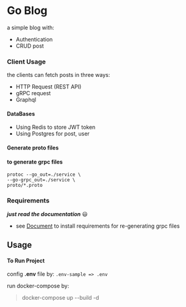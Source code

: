 # Go Blog
a simple blog
with:
- Authentication
- CRUD post

### Client Usage
the clients can fetch posts in three ways:
+ HTTP Request (REST API)
+ gRPC request
+ Graphql


#### DataBases
+ Using Redis to store JWT token
+ Using Postgres for post, user



#### Generate proto files
#### to generate grpc files

```
protoc --go_out=./service \
--go-grpc_out=./service \
proto/*.proto
```

### Requirements
***just read the documentation*** :smiley:
- see [Document](https://grpc.io/docs/languages/go/quickstart/)  to install requirements for re-generating grpc files


## Usage

#### To Run Project
config __.env__ file by:
`.env-sample => .env`

run docker-compose by:
> docker-compose up --build -d

